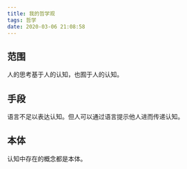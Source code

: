 ```yaml
---
title: 我的哲学观
tags: 哲学
date: 2020-03-06 21:08:58
---
```



## 范围

人的思考基于人的认知，也囿于人的认知。

## 手段

语言不足以表达认知。但人可以通过语言提示他人进而传递认知。

## 本体

认知中存在的概念都是本体。
